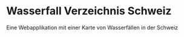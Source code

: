 # Wasserfall Verzeichnis Schweiz

Eine Webapplikation mit einer Karte von Wasserfällen in der Schweiz
